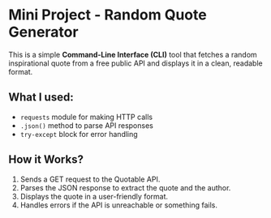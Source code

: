 # Mini Project - Random Quote Generator
This is a simple **Command-Line Interface (CLI)** tool that fetches a random inspirational quote from a free public API and displays it in a clean, readable format.

## What I used:
- `requests` module for making HTTP calls
- `.json()` method to parse API responses
- `try-except` block for error handling

## How it Works?
1. Sends a GET request to the Quotable API.
2. Parses the JSON response to extract the quote and the author.
3. Displays the quote in a user-friendly format.
4. Handles errors if the API is unreachable or something fails.
